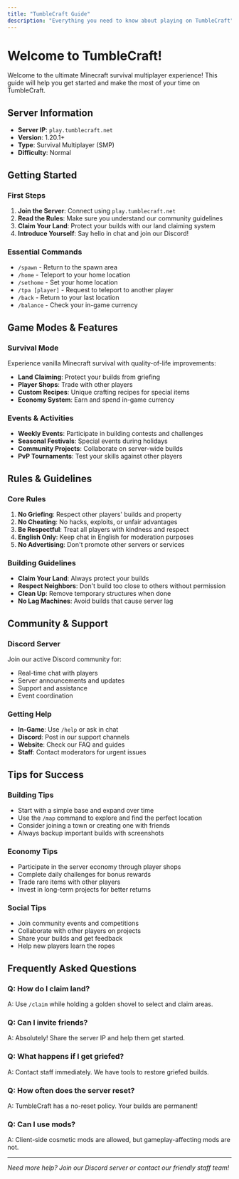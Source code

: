 ```yaml
---
title: "TumbleCraft Guide"
description: "Everything you need to know about playing on TumbleCraft"
---
```


# Welcome to TumbleCraft!

Welcome to the ultimate Minecraft survival multiplayer experience! This guide will help you get started and make the most of your time on TumbleCraft.

## Server Information

- **Server IP**: `play.tumblecraft.net`
- **Version**: 1.20.1+
- **Type**: Survival Multiplayer (SMP)
- **Difficulty**: Normal

## Getting Started

### First Steps
1. **Join the Server**: Connect using `play.tumblecraft.net`
2. **Read the Rules**: Make sure you understand our community guidelines
3. **Claim Your Land**: Protect your builds with our land claiming system
4. **Introduce Yourself**: Say hello in chat and join our Discord!

### Essential Commands
- `/spawn` - Return to the spawn area
- `/home` - Teleport to your home location
- `/sethome` - Set your home location
- `/tpa [player]` - Request to teleport to another player
- `/back` - Return to your last location
- `/balance` - Check your in-game currency

## Game Modes & Features

### Survival Mode
Experience vanilla Minecraft survival with quality-of-life improvements:
- **Land Claiming**: Protect your builds from griefing
- **Player Shops**: Trade with other players
- **Custom Recipes**: Unique crafting recipes for special items
- **Economy System**: Earn and spend in-game currency

### Events & Activities
- **Weekly Events**: Participate in building contests and challenges
- **Seasonal Festivals**: Special events during holidays
- **Community Projects**: Collaborate on server-wide builds
- **PvP Tournaments**: Test your skills against other players

## Rules & Guidelines

### Core Rules
1. **No Griefing**: Respect other players' builds and property
2. **No Cheating**: No hacks, exploits, or unfair advantages
3. **Be Respectful**: Treat all players with kindness and respect
4. **English Only**: Keep chat in English for moderation purposes
5. **No Advertising**: Don't promote other servers or services

### Building Guidelines
- **Claim Your Land**: Always protect your builds
- **Respect Neighbors**: Don't build too close to others without permission
- **Clean Up**: Remove temporary structures when done
- **No Lag Machines**: Avoid builds that cause server lag

## Community & Support

### Discord Server
Join our active Discord community for:
- Real-time chat with players
- Server announcements and updates
- Support and assistance
- Event coordination

### Getting Help
- **In-Game**: Use `/help` or ask in chat
- **Discord**: Post in our support channels
- **Website**: Check our FAQ and guides
- **Staff**: Contact moderators for urgent issues

## Tips for Success

### Building Tips
- Start with a simple base and expand over time
- Use the `/map` command to explore and find the perfect location
- Consider joining a town or creating one with friends
- Always backup important builds with screenshots

### Economy Tips
- Participate in the server economy through player shops
- Complete daily challenges for bonus rewards
- Trade rare items with other players
- Invest in long-term projects for better returns

### Social Tips
- Join community events and competitions
- Collaborate with other players on projects
- Share your builds and get feedback
- Help new players learn the ropes

## Frequently Asked Questions

### Q: How do I claim land?
A: Use `/claim` while holding a golden shovel to select and claim areas.

### Q: Can I invite friends?
A: Absolutely! Share the server IP and help them get started.

### Q: What happens if I get griefed?
A: Contact staff immediately. We have tools to restore griefed builds.

### Q: How often does the server reset?
A: TumbleCraft has a no-reset policy. Your builds are permanent!

### Q: Can I use mods?
A: Client-side cosmetic mods are allowed, but gameplay-affecting mods are not.

---

*Need more help? Join our Discord server or contact our friendly staff team!*